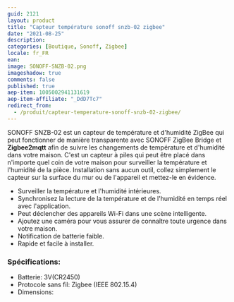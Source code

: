 ```yaml
---
guid: 2121
layout: product
title: "Capteur température sonoff snzb-02 zigbee"
date: "2021-08-25"
description:
categories: [Boutique, Sonoff, Zigbee]
locale: fr_FR
ean:
image: SONOFF-SNZB-02.png
imageshadow: true
comments: false
published: true
aep-item: 1005002941131619
aep-item-affiliate: "_DdD7Tc7"
redirect_from: 
  - /produit/capteur-temperature-sonoff-snzb-02-zigbee/
---
```


SONOFF SNZB-02 est un capteur de température et d'humidité ZigBee qui peut fonctionner de manière transparente avec SONOFF ZigBee Bridge et **Zigbee2mqtt** afin de suivre les changements de température et d'humidité dans votre maison. C'est un capteur à piles qui peut être placé dans n'importe quel coin de votre maison pour surveiller la température et l'humidité de la pièce. Installation sans aucun outil, collez simplement le capteur sur la surface du mur ou de l'appareil et mettez-le en évidence.

- Surveiller la température et l'humidité intérieures.
- Synchronisez la lecture de la température et de l'humidité en temps réel avec l'application.
- Peut déclencher des appareils Wi-Fi dans une scène intelligente.
- Ajoutez une caméra pour vous assurer de connaître toute urgence dans votre maison.
- Notification de batterie faible.
- Rapide et facile à installer.

### Spécifications:

- Batterie: 3V(CR2450)
- Protocole sans fil: Zigbee (IEEE 802.15.4)
- Dimensions:
